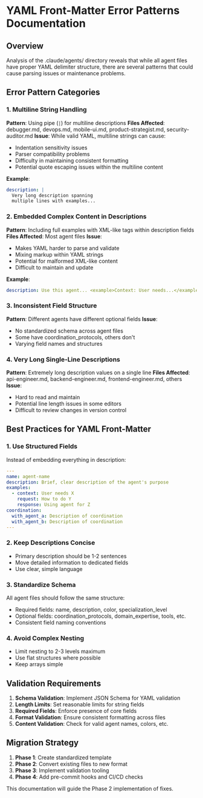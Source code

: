 # YAML Front-Matter Error Patterns Documentation

## Overview
Analysis of the .claude/agents/ directory reveals that while all agent files have proper YAML delimiter structure, there are several patterns that could cause parsing issues or maintenance problems.

## Error Pattern Categories

### 1. Multiline String Handling
**Pattern**: Using pipe (`|`) for multiline descriptions
**Files Affected**: debugger.md, devops.md, mobile-ui.md, product-strategist.md, security-auditor.md
**Issue**: While valid YAML, multiline strings can cause:
- Indentation sensitivity issues
- Parser compatibility problems
- Difficulty in maintaining consistent formatting
- Potential quote escaping issues within the multiline content

**Example**:
```yaml
description: |
  Very long description spanning
  multiple lines with examples...
```

### 2. Embedded Complex Content in Descriptions
**Pattern**: Including full examples with XML-like tags within description fields
**Files Affected**: Most agent files
**Issue**: 
- Makes YAML harder to parse and validate
- Mixing markup within YAML strings
- Potential for malformed XML-like content
- Difficult to maintain and update

**Example**:
```yaml
description: Use this agent... <example>Context: User needs...</example>
```

### 3. Inconsistent Field Structure
**Pattern**: Different agents have different optional fields
**Issue**: 
- No standardized schema across agent files
- Some have coordination_protocols, others don't
- Varying field names and structures

### 4. Very Long Single-Line Descriptions
**Pattern**: Extremely long description values on a single line
**Files Affected**: api-engineer.md, backend-engineer.md, frontend-engineer.md, others
**Issue**:
- Hard to read and maintain
- Potential line length issues in some editors
- Difficult to review changes in version control

## Best Practices for YAML Front-Matter

### 1. Use Structured Fields
Instead of embedding everything in description:
```yaml
---
name: agent-name
description: Brief, clear description of the agent's purpose
examples:
  - context: User needs X
    request: How to do Y
    response: Using agent for Z
coordination:
  with_agent_a: Description of coordination
  with_agent_b: Description of coordination
---
```

### 2. Keep Descriptions Concise
- Primary description should be 1-2 sentences
- Move detailed information to dedicated fields
- Use clear, simple language

### 3. Standardize Schema
All agent files should follow the same structure:
- Required fields: name, description, color, specialization_level
- Optional fields: coordination_protocols, domain_expertise, tools, etc.
- Consistent field naming conventions

### 4. Avoid Complex Nesting
- Limit nesting to 2-3 levels maximum
- Use flat structures where possible
- Keep arrays simple

## Validation Requirements

1. **Schema Validation**: Implement JSON Schema for YAML validation
2. **Length Limits**: Set reasonable limits for string fields
3. **Required Fields**: Enforce presence of core fields
4. **Format Validation**: Ensure consistent formatting across files
5. **Content Validation**: Check for valid agent names, colors, etc.

## Migration Strategy

1. **Phase 1**: Create standardized template
2. **Phase 2**: Convert existing files to new format
3. **Phase 3**: Implement validation tooling
4. **Phase 4**: Add pre-commit hooks and CI/CD checks

This documentation will guide the Phase 2 implementation of fixes.